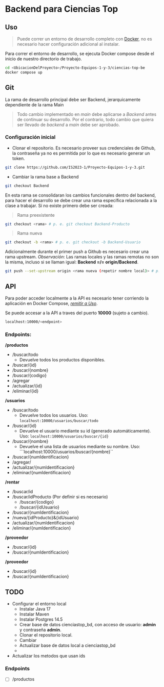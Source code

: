# Backend para Ciencias Top

## Uso
 > Puede correr un entorno de desarrollo completo con [Docker](https://www.docker.com/), no es necesario hacer configuración adicional al instalar.

Para correr el entorno de desarrollo, se ejecuta Docker compose desde el inicio de nuestro directorio de trabajo.

```bash
cd <UbicacionDelProyecto>/Proyecto-Equipos-1-y-3/ciencias-top-be
docker compose up
```

## Git

La rama de desarrollo principal debe ser Backend, jerarquicamente dependiente de la rama Main
> Todo cambio implementado en *main* debe aplicarse a *Backend* antes de continuar su desarrollo.
> Por el contrario, todo cambio que quiera ser llevado de *backend* a *main* debe ser aprobado.

### Configuración inicial

+ Clonar el repositorio. Es necesario proveer sus credenciales de Github, la contraseña ya no es permitida por lo que es necesario generar un token.

```bash
git clone https://github.com/IS2023-1/Proyecto-Equipos-1-y-3.git
```

+ Cambiar la rama base a Backend 

```bash
git checkout Backend
```

En esta rama se consolidaran los cambios funcionales dentro del backend, para hacer el desarrollo se debe crear una rama específica relacionada a la clase a trabajar. Sí no existe primero debe ser creada:
> Rama preexistente
```bash
git checkout <rama> # p. e. git checkout Backend-Producto
```

> Rama nueva
```bash
git checkout -b <rama> # p. e. git checkout -b Backend-Usuario
```

Adicionalmente durante el primer push a Github es necesario crear una rama upstream. *Observación*: Las ramas locales y las ramas remotas no son la misma, incluso si se llaman igual: **Backend =/= origin/Backend**.
```bash
git push --set-upstream origin <rama nueva (repetir nombre local)> # p. e. git push --set-upstream origin Backend-Usuario
```

## API

Para poder acceder localmente a la API es necesario tener corriendo la aplicación en Docker Compose, [*remitir a Uso*](#uso).

Se puede accesar a la API a traves del puerto **10000** (sujeto a cambio). 

```bash
localhost:10000/<endpoint>
```

### Endpoints:
**/productos**
+ /buscar/todo
  + Devuelve todos los productos disponibles. 
+ /buscar/{id}
+ /buscar/{nombre}
+ /buscar/{codigo}
+ /agregar
+ /actualizar/{id}
+ /eliminar/{id}
  
**/usuarios**
+ /buscar/todo
  + Devuelve todos los usuarios. Uso: ```localhost:10000/usuarios/buscar/todo```
+ /buscar/{id}
  +  Devuelve el usuario mediante su id (generado automáticamente). Uso: ```localhost:10000/usuarios/buscar/{id}```
+ /buscar/{nombre}
  + Devuelve el una lista de usuarios mediante su nombre. Uso: ```localhost:10000/usuarios/buscar/{nombre}``
+ /buscar/{numIdentificacion}
+ /agregar/
+ /actualizar/{numIdentificacion}
+ /eliminar/{numIdentificacion}

**/rentar**
+ /buscar/id
+ /buscar/idProducto
(Por definir si es necesario)
  + /buscar/{codigo}
  + /buscar/{idUsuario}
+ /buscar/{numIdentificacion}
+ /nueva/{idProducto}&{idUsuario}
+ /actualizar/{numIdentificacion}
+ /eliminar/{numIdentificacion}
  
**/proveedor**
+ /buscar/{id}
+ /buscar/{numIdentificacion}

**/proveedor**
+ /buscar/{id}
+ /buscar/{numIdentificacion}

## TODO
+ Configurar el entorno local
  + Instalar Java 17
  + Instalar Maven
  + Instalar Postgres 14.5
  + Crear base de datos cienciastop_bd, con acceso de usuario: **admin** y contraseña **admin**. 
  + Clonar el repositorio local.
  + Cambiar
  + Actualizar base de datos local a cienciastop_bd
  + 
+ Actualizar los metodos que usan ids

### Endpoints 
 - [ ] /productos
